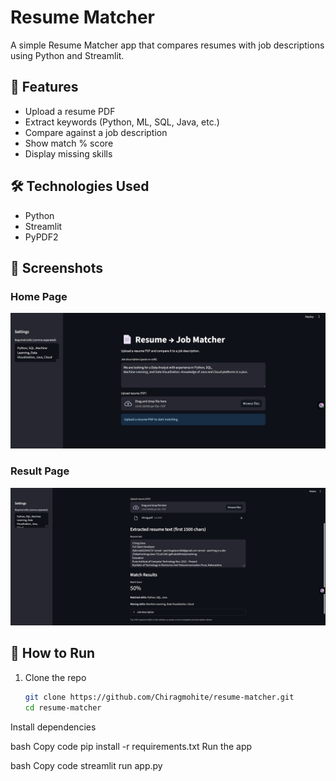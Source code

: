 # Resume Matcher

A simple Resume Matcher app that compares resumes with job descriptions using Python and Streamlit.

## 🚀 Features
- Upload a resume PDF
- Extract keywords (Python, ML, SQL, Java, etc.)
- Compare against a job description
- Show match % score
- Display missing skills

## 🛠️ Technologies Used
- Python
- Streamlit
- PyPDF2

## 📸 Screenshots

### Home Page
![Home Page](screenshotshome.png)

### Result Page
![Result Page](screenshotsresult.png)

## 🚀 How to Run

1. Clone the repo  
   ```bash
   git clone https://github.com/Chiragmohite/resume-matcher.git
   cd resume-matcher
Install dependencies

bash
Copy code
pip install -r requirements.txt
Run the app

bash
Copy code
streamlit run app.py
